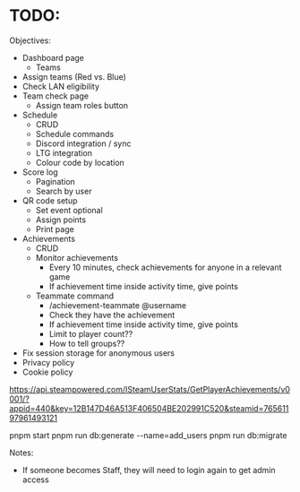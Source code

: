 # TODO:

Objectives:
- Dashboard page
  - Teams
- Assign teams (Red vs. Blue)
- Check LAN eligibility
- Team check page
  - Assign team roles button
- Schedule
  - CRUD
  - Schedule commands
  - Discord integration / sync
  - LTG integration
  - Colour code by location
- Score log
  - Pagination
  - Search by user
- QR code setup
  - Set event optional
  - Assign points
  - Print page
- Achievements
  - CRUD
  - Monitor achievements
    - Every 10 minutes, check achievements for anyone in a relevant game
    - If achievement time inside activity time, give points
  - Teammate command
    - /achievement-teammate @username
    - Check they have the achievement
    - If achievement time inside activity time, give points
    - Limit to player count??
    - How to tell groups??
- Fix session storage for anonymous users
- Privacy policy
- Cookie policy

https://api.steampowered.com/ISteamUserStats/GetPlayerAchievements/v0001/?appid=440&key=12B147D46A513F406504BE202991C520&steamid=76561197961493121

pnpm start
pnpm run db:generate --name=add_users
pnpm run db:migrate

Notes:
- If someone becomes Staff, they will need to login again to get admin access
